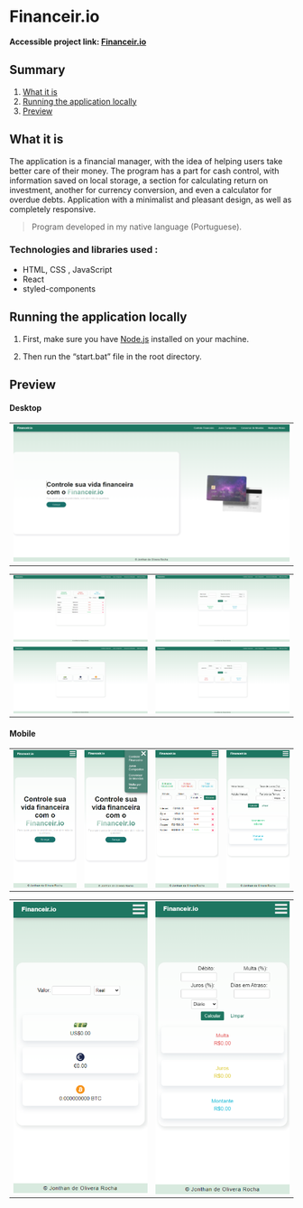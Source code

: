# Financeir.io

**Accessible project link: <a href="https://financeir-io.vercel.app/">Financeir.io</a>**

## Summary

1. [What it is](#what-it-is)
2. [Running the application locally](#running-the-application-locally)
3. [Preview](#preview)

## What it is

The application is a financial manager, with the idea of ​​helping users take better care of their money. The program has a part for cash control, with information saved on local storage, a section for calculating return on investment, another for currency conversion, and even a calculator for overdue debts. Application with a minimalist and pleasant design, as well as completely responsive.

> Program developed in my native language (Portuguese).

### Technologies and libraries used :

- HTML, CSS , JavaScript
- React
- styled-components

## Running the application locally

1. First, make sure you have <a href="https://nodejs.org/en">Node.js</a> installed on your machine.

2. Then run the “start.bat” file in the root directory.

## Preview

#### Desktop

<table width="100%">
<td width="100%">
<img src="./SAMPLE/SAMPLE1.png/">
</td> 
</table>

<table width="100%"> 
<tr>
<td width="50%">
<img src="./SAMPLE/SAMPLE2.png/">
</td> 
<td width="50%">
<img src="./SAMPLE/SAMPLE3.png/">
</td> 
</tr>
<tr>
<td width="50%">
<img src="./SAMPLE/SAMPLE4.png/">
</td> 
<td width="50%">
<img src="./SAMPLE/SAMPLE5.png/">
</td> 
</tr>
</table>

#### Mobile

<table width="100%"> 
<td width="25%">
<img src="./SAMPLE/SAMPLE6.png/">
</td> 
<td width="25%">
<img src="./SAMPLE/SAMPLE7.png/">
</td> 
<td width="25%">
<img src="./SAMPLE/SAMPLE8.png/">
</td> 
<td width="25%">
<img src="./SAMPLE/SAMPLE9.png/">
</td> 
</table>

<table width="100%"> 
<td width="50%">
<img src="./SAMPLE/SAMPLE10.png/">
</td> 
<td width="50%">
<img src="./SAMPLE/SAMPLE11.png/">
</td> 
</table>

